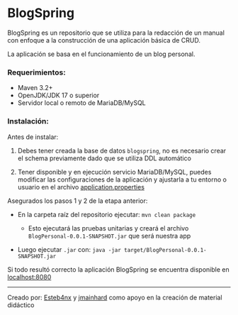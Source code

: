 # BlogSpring
BlogSpring es un repositorio que se utiliza para la redacción de un manual con enfoque a la construcción de una aplicación básica de CRUD.

La aplicación se basa en el funcionamiento de un blog personal.

### Requerimientos:  
 - Maven 3.2+
 - OpenJDK/JDK 17 o superior
 - Servidor local o remoto de MariaDB/MySQL

### Instalación:
Antes de instalar:  
 1. Debes tener creada la base de datos `blogspring`, no es necesario crear el schema previamente dado que se utiliza DDL automático

 2. Tener disponible y en ejecución servicio MariaDB/MySQL, puedes modificar las configuraciones de la aplicación y 
 ajustarla a tu entorno o usuario en el archivo 
 [application.properties](https://github.com/Esteb4nx/BlogSpring/blob/main/src/main/resources/application.properties)
 
Asegurados los pasos 1 y 2 de la etapa anterior:

 - En la carpeta raíz del repositorio ejecutar: `mvn clean package`
   - Esto ejecutará las pruebas unitarias y creará el archivo `BlogPersonal-0.0.1-SNAPSHOT.jar` que será nuestra app 

 - Luego ejecutar `.jar` con: `java -jar target/BlogPersonal-0.0.1-SNAPSHOT.jar`
 
Si todo resultó correcto la aplicación BlogSpring se encuentra disponible en [localhost:8080](http://localhost:8080)

---
Creado por:
[Esteb4nx](https://github.com/Esteb4nx/) y [jmainhard](https://github.com/jmainhard) como apoyo en la creación de material didáctico
